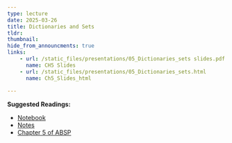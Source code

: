```yaml
---
type: lecture
date: 2025-03-26
title: Dictionaries and Sets
tldr: 
thumbnail: 
hide_from_announcments: true
links: 
    - url: /static_files/presentations/05_Dictionaries_sets slides.pdf
      name: CH5 Slides 
    - url: /static_files/presentations/05_Dictionaries_sets.html
      name: Ch5_Slides_html
      
---
```

**Suggested Readings:**
- [Notebook](https://github.com/phonchi/nsysu-math106A/blob/master/static_files/presentations/05_Dictionaries_sets.ipynb)
- [Notes](https://hackmd.io/@phonchi/programming-ch5)
- [Chapter 5 of ABSP](https://automatetheboringstuff.com/2e/chapter5/)


